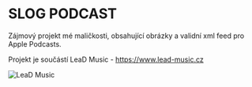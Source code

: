 # SLOG PODCAST

Zájmový projekt mé maličkosti, obsahující obrázky a validní xml feed pro Apple Podcasts. 

Projekt je součástí LeaD Music - https://www.lead-music.cz 

![LeaD Music](https://www.lead-music.cz/wp-content/uploads/2018/02/250x60.png "LeaD Music")
